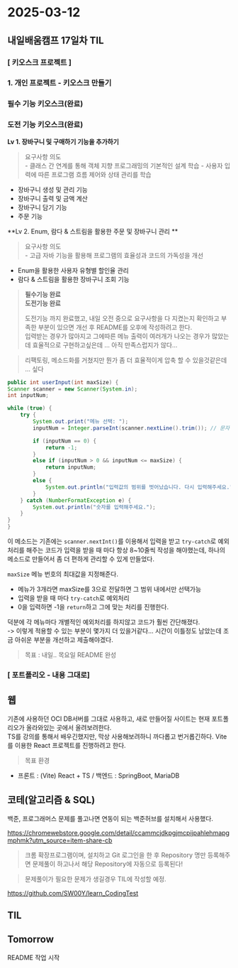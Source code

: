 # 2025-03-12
## 내일배움캠프 17일차 TIL

### [ 키오스크 프로젝트 ]

### 1. 개인 프로젝트 - 키오스크 만들기

### 필수 기능 키오스크(완료)

### 도전 기능 키오스크(완료)

**Lv 1. 장바구니 및 구매하기 기능을 추가하기**  
> 요구사항 의도  
    - 클래스 간 연계를 통해 객체 지향 프로그래밍의 기본적인 설계 학습
    - 사용자 입력에 따른 프로그램 흐름 제어와 상태 관리를 학습
  - 장바구니 생성 및 관리 기능
  - 장바구니 출력 및 금액 계산
  - 장바구니 담기 기능
  - 주문 기능

**Lv 2. Enum, 람다 & 스트림을 활용한 주문 및 장바구니 관리 **  
> 요구사항 의도  
    - 고급 자바 기능을 활용해 프로그램의 효율성과 코드의 가독성을 개선
  - Enum을 활용한 사용자 유형별 할인율 관리
  - 람다 & 스트림을 활용한 장바구니 조회 기능

> **필수기능 완료**  
> **도전기능 완료**  
>
> 도전기능 까지 완료했고, 내일 오전 중으로 요구사항을 다 지켰는지 확인하고 부족한 부분이 있으면 개선 후 README를 오후에 작성하려고 한다.  
> 입력받는 경우가 많아지고 그에따른 메뉴 출력이 여러개가 나오는 경우가 많았는데 효율적으로 구현하고싶은데 ... 아직 만족스럽지가 않다...

> 리팩토링, 메소드화를 거쳤지만 뭔가 좀 더 효율적이게 압축 할 수 있을것같은데 ... 싶다


```JAVA
public int userInput(int maxSize) {
Scanner scanner = new Scanner(System.in);
int inputNum;

while (true) {
    try {
        System.out.print("메뉴 선택: ");
        inputNum = Integer.parseInt(scanner.nextLine().trim()); // 문자열 입력 방지

        if (inputNum == 0) {
            return -1;
        }
        else if (inputNum > 0 && inputNum <= maxSize) {
            return inputNum;
        }
        else {
            System.out.println("입력값의 범위를 벗어났습니다. 다시 입력해주세요.");
        }
    } catch (NumberFormatException e) {
        System.out.println("숫자를 입력해주세요.");
    }
}
}
```  
이 메소드는 기존에는 `scanner.nextInt()`를 이용해서 입력을 받고 `try-catch`로 예외처리를 해주는 코드가 입력을 받을 때 마다 항상 8~10줄씩 작성을 해야했는데, 하나의 메소드로 만들어서 좀 더 편하게 관리할 수 있게 만들었다.    

`maxSize` 메뉴 번호의 최대값을 지정해준다. 
- 메뉴가 3개라면 maxSize를 3으로 전달하면 그 범위 내에서만 선택가능
- 입력을 받을 때 마다 `try-catch`로 예외처리
- 0을 입력하면 -1을 `return`하고 그에 맞는 처리를 진행한다.

덕분에 각 메뉴마다 개별적인 예외처리를 하지않고 코드가 훨씬 간단해졌다.  
-> 이렇게 적용할 수 있는 부분이 몇가지 더 있을거같다... 시간이 이틀정도 남았는데 조금 아쉬운 부분을 개선하고 제출해야겠다.


> 목표 : 내일.. 목요일 README 완성



### [ 포트폴리오 - 내용 그대로]

## 웹
기존에 사용하던 OCI DB서버를 그대로 사용하고, 새로 만들어질 사이트는 현재 포트폴리오가 올라와있는 곳에서 올려보려한다.  
TS를 강의를 통해서 배우긴했지만, 막상 사용해보려하니 까다롭고 번거롭긴하다.  Vite를 이용한 React 프로젝트를 진행하려고 한다.

> 목표 환경  
- 프론트 : (Vite) React + TS / 백엔드 : SpringBoot, MariaDB

## 코테(알고리즘 & SQL)

백준, 프로그래머스 문제를 풀고나면 연동이 되는 백준허브를 설치해서 사용했다.

https://chromewebstore.google.com/detail/ccammcjdkpgjmcpijpahlehmapgmphmk?utm_source=item-share-cb
> 크롬 확장프로그램이며, 설치하고 Git 로그인을 한 후  Repository 명만 등록해주면 문제풀이 하고나서 해당 Repository에 자동으로 등록된다!  

> 문제풀이가 필요한 문제가 생길경우 TIL에 작성할 예정.

https://github.com/SW00Y/learn_CodingTest

## TIL


## Tomorrow
README 작업 시작